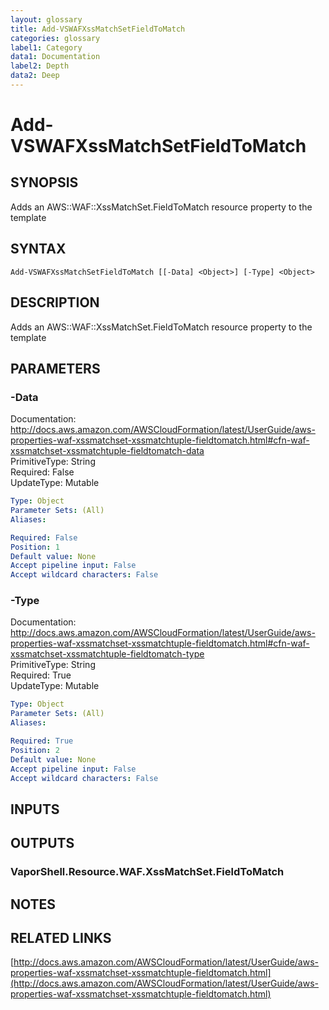 ```yaml
---
layout: glossary
title: Add-VSWAFXssMatchSetFieldToMatch
categories: glossary
label1: Category
data1: Documentation
label2: Depth
data2: Deep
---
```


# Add-VSWAFXssMatchSetFieldToMatch

## SYNOPSIS
Adds an AWS::WAF::XssMatchSet.FieldToMatch resource property to the template

## SYNTAX

```
Add-VSWAFXssMatchSetFieldToMatch [[-Data] <Object>] [-Type] <Object>
```

## DESCRIPTION
Adds an AWS::WAF::XssMatchSet.FieldToMatch resource property to the template

## PARAMETERS

### -Data
Documentation: http://docs.aws.amazon.com/AWSCloudFormation/latest/UserGuide/aws-properties-waf-xssmatchset-xssmatchtuple-fieldtomatch.html#cfn-waf-xssmatchset-xssmatchtuple-fieldtomatch-data    
PrimitiveType: String    
Required: False    
UpdateType: Mutable

```yaml
Type: Object
Parameter Sets: (All)
Aliases: 

Required: False
Position: 1
Default value: None
Accept pipeline input: False
Accept wildcard characters: False
```

### -Type
Documentation: http://docs.aws.amazon.com/AWSCloudFormation/latest/UserGuide/aws-properties-waf-xssmatchset-xssmatchtuple-fieldtomatch.html#cfn-waf-xssmatchset-xssmatchtuple-fieldtomatch-type    
PrimitiveType: String    
Required: True    
UpdateType: Mutable

```yaml
Type: Object
Parameter Sets: (All)
Aliases: 

Required: True
Position: 2
Default value: None
Accept pipeline input: False
Accept wildcard characters: False
```

## INPUTS

## OUTPUTS

### VaporShell.Resource.WAF.XssMatchSet.FieldToMatch

## NOTES

## RELATED LINKS

[http://docs.aws.amazon.com/AWSCloudFormation/latest/UserGuide/aws-properties-waf-xssmatchset-xssmatchtuple-fieldtomatch.html](http://docs.aws.amazon.com/AWSCloudFormation/latest/UserGuide/aws-properties-waf-xssmatchset-xssmatchtuple-fieldtomatch.html)

